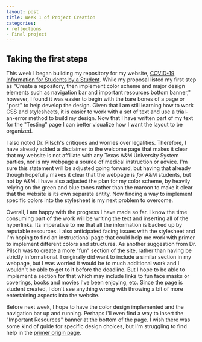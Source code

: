 ```yaml
---
layout: post
title: Week 1 of Project Creation
categories: 
- reflections
- Final project
---
```


## Taking the first steps

This week I began building my repository for my website, [COVID-19 Information for Students by a Student](https://camrynbl.github.io/COVID-19-Info-For-Students-by-a-Student/). While my proposal listed my first step as "Create a repository, then implement color scheme and major design elements such as navigation bar and important resources bottom banner," however, I found it was easier to begin with the bare bones of a page or "post" to help develop the design. Given that I am still learning how to work CSS and stylesheets, it is easier to work with a set of text and use a trial-an-error method to build my design. Now that I have written part of my text for the "Testing" page I can better visualize how I want the layout to be organized.

I also noted Dr. Pilsch's critiques and worries over legalities. Therefore, I have already added a disclaimer to the welcome page that makes it clear that my website is not affiliate with any Texas A&M University System parties, nor is my webpage a source of medical instruction or advice. I'm sure this statement will be adjusted going forward, but having that already though hopefully makes it clear that the webpage is *for* A&M students, but not *by* A&M. I have also adjusted the plan for my color scheme, by heavily relying on the green and blue tones rather than the maroon to make it clear that the website is its own separate entity. Now finding a way to implement specific colors into the stylesheet is my next problem to overcome.

Overall, I am happy with the progress I have made so far. I know the time consuming part of the work will be writing the text and inserting all of the hyperlinks. Its imperative to me that all the information is backed up by reputable resources. I also anticipated facing issues with the stylesheet and I'm hoping to find an instructional page that could help me work with primer to implement different colors and structures. As another suggestion from Dr. Pilsch was to create a more "fun" section of the site, rather than having be strictly informational. I originally did want to include a similar section in my webpage, but I was worried it would be to much additional work and I wouldn't be able to get to it before the deadline. But I hope to be able to implement a section for that which may include links to fun face masks or coverings, books and movies I've been enjoying, etc. Since the page is student created, I don't see anything wrong with throwing a bit of more entertaining aspects into the website. 

Before next week, I hope to have the color design implemented and the navigation bar up and running. Perhaps I'll even find a way to insert the "Important Resources" banner at the bottom of the page. I wish there was some kind of guide for specific design choices, but I'm struggling to find help in the [primer origin page](https://github.com/pages-themes/primer). 
